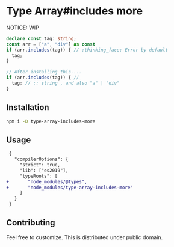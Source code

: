 # Type Array#includes more

NOTICE: WIP

```typescript
declare const tag: string;
const arr = ["a", "div"] as const
if (arr.includes(tag)) { // :thinking_face: Error by default
  tag;
}

// After installing this....
if (arr.includes(tag)) { // 
  tag; // :: string , and also "a" | "div"
}

```

## Installation

```bash
npm i -D type-array-includes-more
```

## Usage

```diff
 {
   "compilerOptions": {
     "strict": true,
     "lib": ["es2019"],
     "typeRoots": [
+       "node_modules/@types",
+       "node_modules/type-array-includes-more"
     ]
   }
 }
```


## Contributing

Feel free to customize.
This is distributed under public domain.

